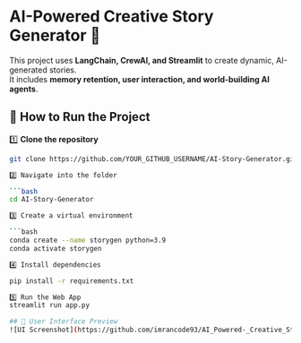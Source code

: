 # AI-Powered Creative Story Generator 🚀

This project uses **LangChain, CrewAI, and Streamlit** to create dynamic, AI-generated stories.  
It includes **memory retention, user interaction, and world-building AI agents**.

## 🔹 How to Run the Project

1️⃣ **Clone the repository**  
```bash
git clone https://github.com/YOUR_GITHUB_USERNAME/AI-Story-Generator.git

2️⃣ Navigate into the folder

```bash
cd AI-Story-Generator

3️⃣ Create a virtual environment

```bash
conda create --name storygen python=3.9
conda activate storygen

4️⃣ Install dependencies

pip install -r requirements.txt

5️⃣ Run the Web App
streamlit run app.py

## 🎨 User Interface Preview
![UI Screenshot](https://github.com/imrancode93/AI_Powered-_Creative_Story_Generator/blob/main/assets/ui_screenshot.png)

